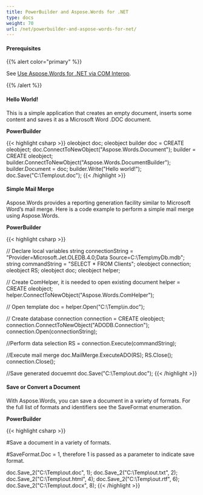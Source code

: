 ```yaml
---
title: PowerBuilder and Aspose.Words for .NET
type: docs
weight: 70
url: /net/powerbuilder-and-aspose-words-for-net/
---
```


#### Prerequisites

{{% alert color="primary" %}} 

See [Use Aspose.Words for .NET via COM Interop](/words/net/use-aspose-words-for-net-via-com-interop/).

{{% /alert %}} 

#### Hello World!

This is a simple application that creates an empty document, inserts some content and saves it as a Microsoft Word .DOC document.

**PowerBuilder**

{{< highlight csharp >}}
oleobject doc;
oleobject builder
doc = CREATE oleobject;
doc.ConnectToNewObject("Aspose.Words.Document");
builder = CREATE oleobject;
builder.ConnectToNewObject("Aspose.Words.DocumentBuilder");
builder.Document = doc;
builder.Write("Hello world!");
doc.Save("C:\Temp\out.doc");
{{< /highlight >}}

#### Simple Mail Merge

Aspose.Words provides a reporting generation facility similar to Microsoft Word’s mail merge. Here is a code example to perform a simple mail merge using Aspose.Words.

**PowerBuilder**

{{< highlight csharp >}}

// Declare local variables
string connectionString = "Provider=Microsoft.Jet.OLEDB.4.0;Data Source=C:\Temp\myDb.mdb";
string commandString = "SELECT * FROM Clients";
oleobject connection;
oleobject RS;
oleobject doc;
oleobject helper;

// Create ComHelper, it is needed to open existing document
helper = CREATE oleobject;
helper.ConnectToNewObject("Aspose.Words.ComHelper");

// Open template
doc = helper.Open("C:\Temp\in.doc");

// Create database connection
connection = CREATE oleobject;
connection.ConnectToNewObject("ADODB.Connection");
connection.Open(connectionString);

//Perform data selection
RS = connection.Execute(commandString);

//Execute mail merge
doc.MailMerge.ExecuteADO(RS);
RS.Close();
connection.Close();

//Save generated docuemnt
doc.Save("C:\Temp\out.doc");
{{< /highlight >}}

#### Save or Convert a Document

With Aspose.Words, you can save a document in a variety of formats. For the full list of formats and identifiers see the SaveFormat enumeration.

**PowerBuilder**

{{< highlight csharp >}}

#Save a document in a variety of formats.

#SaveFormat.Doc = 1, therefore 1 is passed as a parameter to indicate save format.

doc.Save_2("C:\Temp\out.doc", 1);
doc.Save_2("C:\Temp\out.txt", 2);
doc.Save_2("C:\Temp\out.html", 4);
doc.Save_2("C:\Temp\out.rtf", 6);
doc.Save_2("C:\Temp\out.docx", 8);
{{< /highlight >}}
